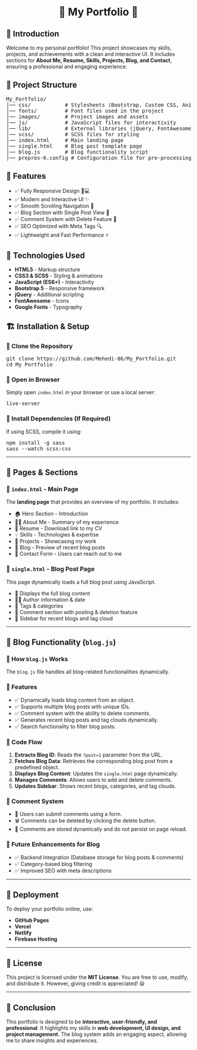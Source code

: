 <h1 align="center">🌟 My Portfolio 🌟</h1>

<h2>🚀 Introduction</h2>
<p>Welcome to my personal portfolio! This project showcases my skills, projects, and achievements with a clean and interactive UI. It includes sections for <strong>About Me, Resume, Skills, Projects, Blog, and Contact</strong>, ensuring a professional and engaging experience.</p>

<h2>📂 Project Structure</h2>
<pre>
My_Portfolio/
│── css/           # Stylesheets (Bootstrap, Custom CSS, Animations)
│── fonts/         # Font files used in the project
│── images/        # Project images and assets
│── js/            # JavaScript files for interactivity
│── lib/           # External libraries (jQuery, FontAwesome, etc.)
│── scss/          # SCSS files for styling
│── index.html     # Main landing page
│── single.html    # Blog post template page
│── blog.js        # Blog functionality script
│── prepros-6.config # Configuration file for pre-processing
</pre>

<h2>🌟 Features</h2>
<ul>
  <li>✅ Fully Responsive Design 📱💻</li>
  <li>✅ Modern and Interactive UI ✨</li>
  <li>✅ Smooth Scrolling Navigation 🔽</li>
  <li>✅ Blog Section with Single Post View 📝</li>
  <li>✅ Comment System with Delete Feature 💬</li>
  <li>✅ SEO Optimized with Meta Tags 🔍</li>
  <li>✅ Lightweight and Fast Performance ⚡</li>
</ul>

<h2>🎨 Technologies Used</h2>
<ul>
  <li><strong>HTML5</strong> - Markup structure</li>
  <li><strong>CSS3 & SCSS</strong> - Styling & animations</li>
  <li><strong>JavaScript (ES6+)</strong> - Interactivity</li>
  <li><strong>Bootstrap 5</strong> - Responsive framework</li>
  <li><strong>jQuery</strong> - Additional scripting</li>
  <li><strong>FontAwesome</strong> - Icons</li>
  <li><strong>Google Fonts</strong> - Typography</li>
</ul>

<h2>🏗 Installation & Setup</h2>
<h3>🔹 Clone the Repository</h3>
<pre>
git clone https://github.com/Mehedi-86/My_Portfolio.git
cd My_Portfolio
</pre>

<h3>🔹 Open in Browser</h3>
<p>Simply open <code>index.html</code> in your browser or use a local server:</p>
<pre>
live-server
</pre>

<h3>🔹 Install Dependencies (If Required)</h3>
<p>If using SCSS, compile it using:</p>
<pre>
npm install -g sass
sass --watch scss:css
</pre>

---

<h2>📌 Pages & Sections</h2>

<h3>🔷 <code>index.html</code> - Main Page</h3>
<p>The <strong>landing page</strong> that provides an overview of my portfolio. It includes:</p>
<ul>
  <li>🏠 Hero Section - Introduction</li>
  <li>👨‍💻 About Me - Summary of my experience</li>
  <li>📄 Resume - Download link to my CV</li>
  <li>💡 Skills - Technologies & expertise</li>
  <li>📂 Projects - Showcasing my work</li>
  <li>📝 Blog - Preview of recent blog posts</li>
  <li>📧 Contact Form - Users can reach out to me</li>
</ul>

<h3>🔷 <code>single.html</code> - Blog Post Page</h3>
<p>This page dynamically loads a full blog post using JavaScript.</p>
<ul>
  <li>📰 Displays the full blog content</li>
  <li>👨‍🏫 Author information & date</li>
  <li>🔖 Tags & categories</li>
  <li>💬 Comment section with posting & deletion feature</li>
  <li>📌 Sidebar for recent blogs and tag cloud</li>
</ul>

---

<h2>📜 Blog Functionality (<code>blog.js</code>)</h2>

<h3>🔹 How <code>blog.js</code> Works</h3>
<p>The <code>blog.js</code> file handles all blog-related functionalities dynamically.</p>

<h3>🔹 Features</h3>
<ul>
  <li>✅ Dynamically loads blog content from an object.</li>
  <li>✅ Supports multiple blog posts with unique IDs.</li>
  <li>✅ Comment system with the ability to delete comments.</li>
  <li>✅ Generates recent blog posts and tag clouds dynamically.</li>
  <li>✅ Search functionality to filter blog posts.</li>
</ul>

<h3>🔹 Code Flow</h3>
<ol>
  <li><strong>Extracts Blog ID</strong>: Reads the <code>?post=1</code> parameter from the URL.</li>
  <li><strong>Fetches Blog Data</strong>: Retrieves the corresponding blog post from a predefined object.</li>
  <li><strong>Displays Blog Content</strong>: Updates the <code>single.html</code> page dynamically.</li>
  <li><strong>Manages Comments</strong>: Allows users to add and delete comments.</li>
  <li><strong>Updates Sidebar</strong>: Shows recent blogs, categories, and tag clouds.</li>
</ol>

<h3>🔹 Comment System</h3>
<ul>
  <li>💬 Users can submit comments using a form.</li>
  <li>🗑️ Comments can be deleted by clicking the delete button.</li>
  <li>📌 Comments are stored dynamically and do not persist on page reload.</li>
</ul>

<h3>📌 Future Enhancements for Blog</h3>
<ul>
  <li>✅ Backend Integration (Database storage for blog posts & comments)</li>
  <li>✅ Category-based blog filtering</li>
  <li>✅ Improved SEO with meta descriptions</li>
</ul>

---

<h2>🚀 Deployment</h2>
<p>To deploy your portfolio online, use:</p>
<ul>
  <li><strong>GitHub Pages</strong></li>
  <li><strong>Vercel</strong></li>
  <li><strong>Netlify</strong></li>
  <li><strong>Firebase Hosting</strong></li>
</ul>

---

<h2>📜 License</h2>
<p>This project is licensed under the <strong>MIT License</strong>. You are free to use, modify, and distribute it. However, giving credit is appreciated! 😃</p>

---

<h2>🎯 Conclusion</h2>
<p>This portfolio is designed to be <strong>interactive, user-friendly, and professional</strong>. It highlights my skills in <strong>web development, UI design, and project management</strong>. The blog system adds an engaging aspect, allowing me to share insights and experiences.</p>



